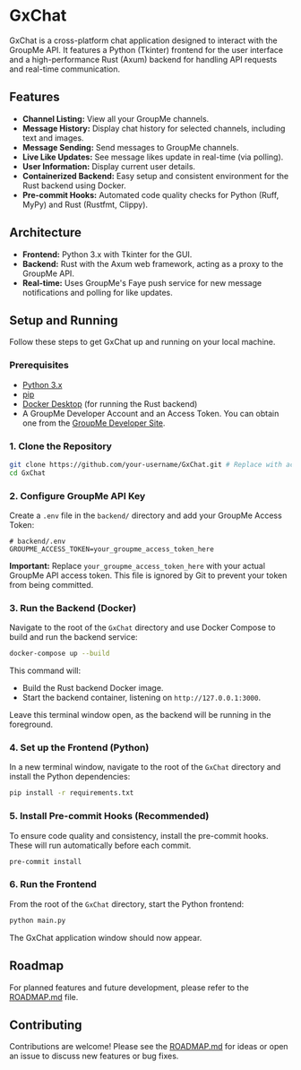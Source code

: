 # GxChat

GxChat is a cross-platform chat application designed to interact with the GroupMe API. It features a Python (Tkinter) frontend for the user interface and a high-performance Rust (Axum) backend for handling API requests and real-time communication.

## Features

-   **Channel Listing:** View all your GroupMe channels.
-   **Message History:** Display chat history for selected channels, including text and images.
-   **Message Sending:** Send messages to GroupMe channels.
-   **Live Like Updates:** See message likes update in real-time (via polling).
-   **User Information:** Display current user details.
-   **Containerized Backend:** Easy setup and consistent environment for the Rust backend using Docker.
-   **Pre-commit Hooks:** Automated code quality checks for Python (Ruff, MyPy) and Rust (Rustfmt, Clippy).

## Architecture

-   **Frontend:** Python 3.x with Tkinter for the GUI.
-   **Backend:** Rust with the Axum web framework, acting as a proxy to the GroupMe API.
-   **Real-time:** Uses GroupMe's Faye push service for new message notifications and polling for like updates.

## Setup and Running

Follow these steps to get GxChat up and running on your local machine.

### Prerequisites

-   [Python 3.x](https://www.python.org/downloads/)
-   [pip](https://pip.pypa.io/en/stable/installation/)
-   [Docker Desktop](https://www.docker.com/products/docker-desktop) (for running the Rust backend)
-   A GroupMe Developer Account and an Access Token. You can obtain one from the [GroupMe Developer Site](https://dev.groupme.com/).

### 1. Clone the Repository

```bash
git clone https://github.com/your-username/GxChat.git # Replace with actual repo URL
cd GxChat
```

### 2. Configure GroupMe API Key

Create a `.env` file in the `backend/` directory and add your GroupMe Access Token:

```
# backend/.env
GROUPME_ACCESS_TOKEN=your_groupme_access_token_here
```

**Important:** Replace `your_groupme_access_token_here` with your actual GroupMe API access token. This file is ignored by Git to prevent your token from being committed.

### 3. Run the Backend (Docker)

Navigate to the root of the `GxChat` directory and use Docker Compose to build and run the backend service:

```bash
docker-compose up --build
```

This command will:
-   Build the Rust backend Docker image.
-   Start the backend container, listening on `http://127.0.0.1:3000`.

Leave this terminal window open, as the backend will be running in the foreground.

### 4. Set up the Frontend (Python)

In a new terminal window, navigate to the root of the `GxChat` directory and install the Python dependencies:

```bash
pip install -r requirements.txt
```

### 5. Install Pre-commit Hooks (Recommended)

To ensure code quality and consistency, install the pre-commit hooks. These will run automatically before each commit.

```bash
pre-commit install
```

### 6. Run the Frontend

From the root of the `GxChat` directory, start the Python frontend:

```bash
python main.py
```

The GxChat application window should now appear.

## Roadmap

For planned features and future development, please refer to the [ROADMAP.md](ROADMAP.md) file.

## Contributing

Contributions are welcome! Please see the [ROADMAP.md](ROADMAP.md) for ideas or open an issue to discuss new features or bug fixes.
